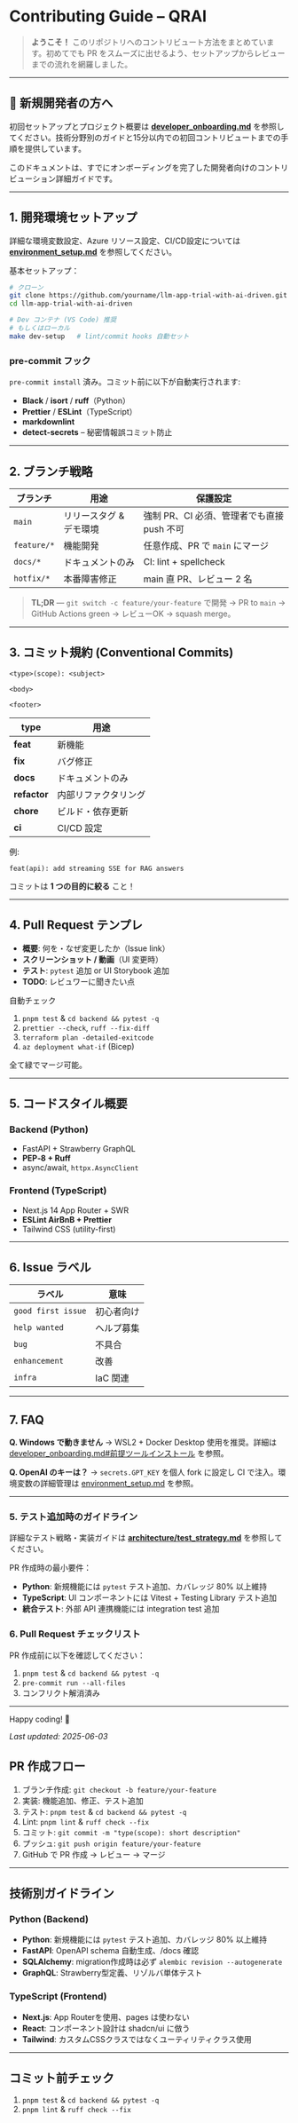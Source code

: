 # Contributing Guide – QRAI

> **ようこそ！** このリポジトリへのコントリビュート方法をまとめています。初めてでも PR をスムーズに出せるよう、セットアップからレビューまでの流れを網羅しました。

---

## 👋 新規開発者の方へ

初回セットアップとプロジェクト概要は **[developer_onboarding.md](developer_onboarding.md)** を参照してください。技術分野別のガイドと15分以内での初回コントリビュートまでの手順を提供しています。

このドキュメントは、すでにオンボーディングを完了した開発者向けのコントリビューション詳細ガイドです。

---

## 1. 開発環境セットアップ

詳細な環境変数設定、Azure リソース設定、CI/CD設定については **[environment_setup.md](environment_setup.md)** を参照してください。

基本セットアップ：

```bash
# クローン
git clone https://github.com/yourname/llm-app-trial-with-ai-driven.git
cd llm-app-trial-with-ai-driven

# Dev コンテナ (VS Code) 推奨
# もしくはローカル
make dev-setup   # lint/commit hooks 自動セット
```

### pre-commit フック

`pre-commit install` 済み。コミット前に以下が自動実行されます:

* **Black** / **isort** / **ruff**（Python）
* **Prettier** / **ESLint**（TypeScript）
* **markdownlint**
* **detect-secrets** – 秘密情報誤コミット防止

---

## 2. ブランチ戦略

| ブランチ       | 用途            | 保護設定                        |
| ---------- | ------------- | --------------------------- |
| `main`     | リリースタグ & デモ環境 | 強制 PR、CI 必須、管理者でも直接 push 不可 |
| `feature/*` | 機能開発          | 任意作成、PR で `main` にマージ       |
| `docs/*`   | ドキュメントのみ      | CI: lint + spellcheck       |
| `hotfix/*` | 本番障害修正        | main 直 PR、レビュー 2 名          |

> **TL;DR** — `git switch -c feature/your-feature` で開発 → PR to `main` → GitHub Actions green → レビューOK → squash merge。

---

## 3. コミット規約 (Conventional Commits)

```
<type>(scope): <subject>

<body>

<footer>
```

| type         | 用途         |
| ------------ | ---------- |
| **feat**     | 新機能        |
| **fix**      | バグ修正       |
| **docs**     | ドキュメントのみ   |
| **refactor** | 内部リファクタリング |
| **chore**    | ビルド・依存更新   |
| **ci**       | CI/CD 設定   |

例:

```
feat(api): add streaming SSE for RAG answers
```

コミットは **1 つの目的に絞る** こと！

---

## 4. Pull Request テンプレ

* **概要**: 何を・なぜ変更したか（Issue link）
* **スクリーンショット / 動画**（UI 変更時）
* **テスト**: `pytest` 追加 or UI Storybook 追加
* **TODO**: レビュワーに聞きたい点

自動チェック

1. `pnpm test` & `cd backend && pytest -q`
2. `prettier --check`, `ruff --fix-diff`
3. `terraform plan -detailed-exitcode`
4. `az deployment what-if` (Bicep)

全て緑でマージ可能。

---

## 5. コードスタイル概要

### Backend (Python)

* FastAPI + Strawberry GraphQL
* **PEP‑8 + Ruff**
* async/await, `httpx.AsyncClient`

### Frontend (TypeScript)

* Next.js 14 App Router + SWR
* **ESLint AirBnB + Prettier**
* Tailwind CSS (utility-first)

---

## 6. Issue ラベル

| ラベル                | 意味     |
| ------------------ | ------ |
| `good first issue` | 初心者向け  |
| `help wanted`      | ヘルプ募集  |
| `bug`              | 不具合    |
| `enhancement`      | 改善     |
| `infra`            | IaC 関連 |

---

## 7. FAQ

**Q. Windows で動きません** → WSL2 + Docker Desktop 使用を推奨。詳細は [developer_onboarding.md#前提ツールインストール](developer_onboarding.md#前提ツールインストール) を参照。

**Q. OpenAI のキーは？** → `secrets.GPT_KEY` を個人 fork に設定し CI で注入。環境変数の詳細管理は [environment_setup.md](environment_setup.md) を参照。

---

### 5. テスト追加時のガイドライン

詳細なテスト戦略・実装ガイドは **[architecture/test_strategy.md](architecture/test_strategy.md)** を参照してください。

PR 作成時の最小要件：
- **Python**: 新規機能には `pytest` テスト追加、カバレッジ 80% 以上維持
- **TypeScript**: UI コンポーネントには Vitest + Testing Library テスト追加
- **統合テスト**: 外部 API 連携機能には integration test 追加

### 6. Pull Request チェックリスト

PR 作成前に以下を確認してください：

1. `pnpm test` & `cd backend && pytest -q`
2. `pre-commit run --all-files`
3. コンフリクト解消済み

---

Happy coding! 🎉

*Last updated: 2025-06-03*

## PR 作成フロー

1. ブランチ作成: `git checkout -b feature/your-feature`
2. 実装: 機能追加、修正、テスト追加
3. テスト: `pnpm test` & `cd backend && pytest -q`
4. Lint: `pnpm lint` & `ruff check --fix`
5. コミット: `git commit -m "type(scope): short description"`
6. プッシュ: `git push origin feature/your-feature`
7. GitHub で PR 作成 → レビュー → マージ

---

## 技術別ガイドライン

### Python (Backend)
- **Python**: 新規機能には `pytest` テスト追加、カバレッジ 80% 以上維持
- **FastAPI**: OpenAPI schema 自動生成、/docs 確認
- **SQLAlchemy**: migration作成時は必ず `alembic revision --autogenerate`
- **GraphQL**: Strawberry型定義、リゾルバ単体テスト

### TypeScript (Frontend)
- **Next.js**: App Routerを使用、pages は使わない
- **React**: コンポーネント設計は shadcn/ui に倣う
- **Tailwind**: カスタムCSSクラスではなくユーティリティクラス使用

---

## コミット前チェック

1. `pnpm test` & `cd backend && pytest -q`
2. `pnpm lint` & `ruff check --fix`
